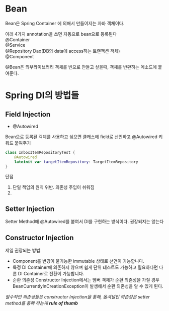 Bean
===
Bean은 Spring Container 에 의해서 만들어지는 자바 객체이다.

아래 4가지 annotation을 쓰면 자동으로 bean으로 등록된다  
@Container  
@Service  
@Repository Dao(DB의 data에 access하는 트랜잭션 객체)   
@Component  

@Bean은 외부라이브러리 객체를 빈으로 만들고 싶을때, 객체를 반환하는 메소드에 붙여준다. 

Spring DI의 방법들
===

Field Injection 
---
* @Autowired

Bean으로 등록된 객체를 사용하고 싶으면 클래스에 field로 선언하고 @Autowired 키워드 붙여주기

~~~kt
class InboxItemRepositoryTest {
    @Autowired
    lateinit var targetItemRepository: TargetItemRepository
}
~~~
단점

1) 단일 책임의 원칙 위반. 의존성 주입이 쉬워짐
2) 

Setter Injection
---
Setter Method에 @Autowired를 붙여서 DI를 구현하는 방식이다.
권장되지는 않는다

Constructor Injection
---
제일 권장되는 방법

* Component를 변경이 불가능한 immutable 상태로 선언이 가능합니다.
* 특정 DI Container에 의존하지 않으며 쉽게 단위 테스트도 가능하고 필요하다면 다른 DI Container로 전환이 가능합니다.
*  순환 의존성 Constructor Injection에서는 멤버 객체가 순환 의존성을 가질 경우 BeanCurrentlyInCreationException이 발생해서 순환 의존성을 알 수 있게 된다.

 *필수적인 의존성들은 constructor Injection을 통해, 옵셔널인 의존성은 setter method를 통해 하는게 **rule of thumb***